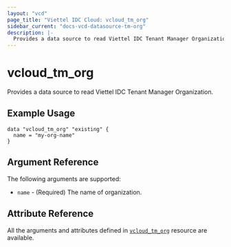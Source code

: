 ```yaml
---
layout: "vcd"
page_title: "Viettel IDC Cloud: vcloud_tm_org"
sidebar_current: "docs-vcd-datasource-tm-org"
description: |-
  Provides a data source to read Viettel IDC Tenant Manager Organization.
---
```


# vcloud\_tm\_org

Provides a data source to read Viettel IDC Tenant Manager Organization.

## Example Usage

```hcl
data "vcloud_tm_org" "existing" {
  name = "my-org-name"
}
```

## Argument Reference

The following arguments are supported:

* `name` - (Required) The name of organization.

## Attribute Reference

All the arguments and attributes defined in
[`vcloud_tm_org`](/providers/viettelidc-provider/vcloud/latest/docs/resources/tm_org) resource are available.